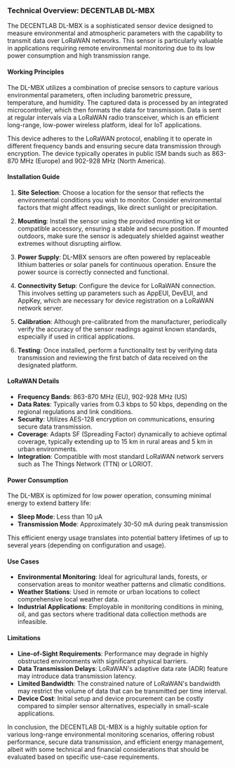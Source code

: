 ### Technical Overview: DECENTLAB DL-MBX

The DECENTLAB DL-MBX is a sophisticated sensor device designed to measure environmental and atmospheric parameters with the capability to transmit data over LoRaWAN networks. This sensor is particularly valuable in applications requiring remote environmental monitoring due to its low power consumption and high transmission range.

#### Working Principles

The DL-MBX utilizes a combination of precise sensors to capture various environmental parameters, often including barometric pressure, temperature, and humidity. The captured data is processed by an integrated microcontroller, which then formats the data for transmission. Data is sent at regular intervals via a LoRaWAN radio transceiver, which is an efficient long-range, low-power wireless platform, ideal for IoT applications. 

This device adheres to the LoRaWAN protocol, enabling it to operate in different frequency bands and ensuring secure data transmission through encryption. The device typically operates in public ISM bands such as 863-870 MHz (Europe) and 902-928 MHz (North America).

#### Installation Guide

1. **Site Selection**: Choose a location for the sensor that reflects the environmental conditions you wish to monitor. Consider environmental factors that might affect readings, like direct sunlight or precipitation.
   
2. **Mounting**: Install the sensor using the provided mounting kit or compatible accessory, ensuring a stable and secure position. If mounted outdoors, make sure the sensor is adequately shielded against weather extremes without disrupting airflow.

3. **Power Supply**: DL-MBX sensors are often powered by replaceable lithium batteries or solar panels for continuous operation. Ensure the power source is correctly connected and functional.

4. **Connectivity Setup**: Configure the device for LoRaWAN connection. This involves setting up parameters such as AppEUI, DevEUI, and AppKey, which are necessary for device registration on a LoRaWAN network server.

5. **Calibration**: Although pre-calibrated from the manufacturer, periodically verify the accuracy of the sensor readings against known standards, especially if used in critical applications.

6. **Testing**: Once installed, perform a functionality test by verifying data transmission and reviewing the first batch of data received on the designated platform.

#### LoRaWAN Details

- **Frequency Bands**: 863-870 MHz (EU), 902-928 MHz (US)
- **Data Rates**: Typically varies from 0.3 kbps to 50 kbps, depending on the regional regulations and link conditions.
- **Security**: Utilizes AES-128 encryption on communications, ensuring secure data transmission.
- **Coverage**: Adapts SF (Spreading Factor) dynamically to achieve optimal coverage, typically extending up to 15 km in rural areas and 5 km in urban environments.
- **Integration**: Compatible with most standard LoRaWAN network servers such as The Things Network (TTN) or LORIOT.

#### Power Consumption

The DL-MBX is optimized for low power operation, consuming minimal energy to extend battery life:

- **Sleep Mode**: Less than 10 µA
- **Transmission Mode**: Approximately 30-50 mA during peak transmission

This efficient energy usage translates into potential battery lifetimes of up to several years (depending on configuration and usage).

#### Use Cases

- **Environmental Monitoring**: Ideal for agricultural lands, forests, or conservation areas to monitor weather patterns and climatic conditions.
- **Weather Stations**: Used in remote or urban locations to collect comprehensive local weather data.
- **Industrial Applications**: Employable in monitoring conditions in mining, oil, and gas sectors where traditional data collection methods are infeasible.

#### Limitations

- **Line-of-Sight Requirements**: Performance may degrade in highly obstructed environments with significant physical barriers.
- **Data Transmission Delays**: LoRaWAN's adaptive data rate (ADR) feature may introduce data transmission latency.
- **Limited Bandwidth**: The constrained nature of LoRaWAN's bandwidth may restrict the volume of data that can be transmitted per time interval.
- **Device Cost**: Initial setup and device procurement can be costly compared to simpler sensor alternatives, especially in small-scale applications.

In conclusion, the DECENTLAB DL-MBX is a highly suitable option for various long-range environmental monitoring scenarios, offering robust performance, secure data transmission, and efficient energy management, albeit with some technical and financial considerations that should be evaluated based on specific use-case requirements.